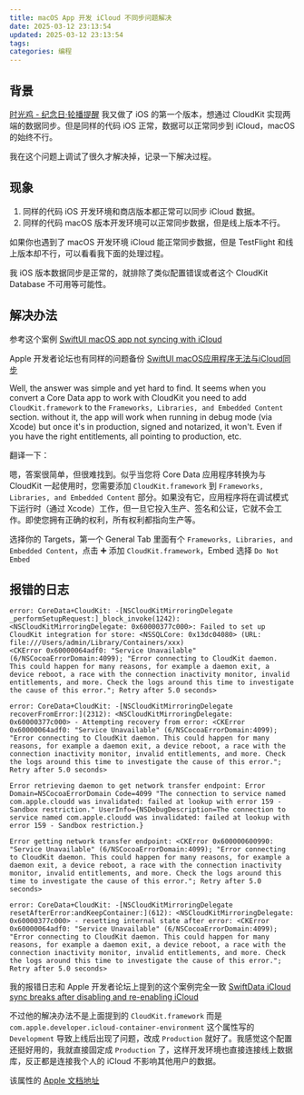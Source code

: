 ```yaml
---
title: macOS App 开发 iCloud 不同步问题解决
date: 2025-03-12 23:13:54
updated: 2025-03-12 23:13:54
tags:
categories: 编程
---
```


## 背景

[时光鸡 - 纪念日·轮播提醒](https://apps.apple.com/zh/app/%E9%83%BD%E8%AE%B0%E5%BE%97/id6477067769) 我又做了 iOS 的第一个版本，想通过 CloudKit 实现两端的数据同步。但是同样的代码 iOS 正常，数据可以正常同步到 iCloud，macOS 的始终不行。

我在这个问题上调试了很久才解决掉，记录一下解决过程。

## 现象

1. 同样的代码 iOS 开发环境和商店版本都正常可以同步 iCloud 数据。
2. 同样的代码 macOS 版本开发环境可以正常同步数据，但是线上版本不行。

如果你也遇到了 macOS 开发环境 iCloud 能正常同步数据，但是 TestFlight 和线上版本却不行，可以看看我下面的处理过程。

我 iOS 版本数据同步是正常的，就排除了类似配置错误或者这个 CloudKit Database 不可用等可能性。

## 解决办法

参考这个案例 [SwiftUI macOS app not syncing with iCloud](https://stackoverflow.com/questions/74279246/swiftui-macos-app-not-syncing-with-icloud)

Apple 开发者论坛也有同样的问题备份 [SwiftUI macOS应用程序无法与iCloud同步](https://developer.apple.com/forums/thread/719135)

Well, the answer was simple and yet hard to find. It seems when you convert a Core Data app to work with CloudKit you need to add `CloudKit.framework` to the `Frameworks, Libraries, and Embedded Content` section. without it, the app will work when running in debug mode (via Xcode) but once it's in production, signed and notarized, it won't. Even if you have the right entitlements, all pointing to production, etc.

翻译一下：

嗯，答案很简单，但很难找到。似乎当您将 Core Data 应用程序转换为与 CloudKit 一起使用时，您需要添加 `CloudKit.framework` 到 `Frameworks, Libraries, and Embedded Content` 部分。如果没有它，应用程序将在调试模式下运行时（通过 Xcode）工作，但一旦它投入生产、签名和公证，它就不会工作。即使您拥有正确的权利，所有权利都指向生产等。


选择你的 Targets，第一个 General Tab 里面有个 `Frameworks, Libraries, and Embedded Content`，点击 ➕ 添加 `CloudKit.framework`，Embed 选择 `Do Not Embed`

## 报错的日志

```
error: CoreData+CloudKit: -[NSCloudKitMirroringDelegate _performSetupRequest:]_block_invoke(1242): <NSCloudKitMirroringDelegate: 0x60000377c000>: Failed to set up CloudKit integration for store: <NSSQLCore: 0x13dc04080> (URL: file:///Users/admin/Library/Containers/xxx)
<CKError 0x60000064adf0: "Service Unavailable" (6/NSCocoaErrorDomain:4099); "Error connecting to CloudKit daemon. This could happen for many reasons, for example a daemon exit, a device reboot, a race with the connection inactivity monitor, invalid entitlements, and more. Check the logs around this time to investigate the cause of this error."; Retry after 5.0 seconds>

error: CoreData+CloudKit: -[NSCloudKitMirroringDelegate recoverFromError:](2312): <NSCloudKitMirroringDelegate: 0x60000377c000> - Attempting recovery from error: <CKError 0x60000064adf0: "Service Unavailable" (6/NSCocoaErrorDomain:4099); "Error connecting to CloudKit daemon. This could happen for many reasons, for example a daemon exit, a device reboot, a race with the connection inactivity monitor, invalid entitlements, and more. Check the logs around this time to investigate the cause of this error."; Retry after 5.0 seconds>

Error retrieving daemon to get network transfer endpoint: Error Domain=NSCocoaErrorDomain Code=4099 "The connection to service named com.apple.cloudd was invalidated: failed at lookup with error 159 - Sandbox restriction." UserInfo={NSDebugDescription=The connection to service named com.apple.cloudd was invalidated: failed at lookup with error 159 - Sandbox restriction.}

Error getting network transfer endpoint: <CKError 0x600000600990: "Service Unavailable" (6/NSCocoaErrorDomain:4099); "Error connecting to CloudKit daemon. This could happen for many reasons, for example a daemon exit, a device reboot, a race with the connection inactivity monitor, invalid entitlements, and more. Check the logs around this time to investigate the cause of this error."; Retry after 5.0 seconds>

error: CoreData+CloudKit: -[NSCloudKitMirroringDelegate resetAfterError:andKeepContainer:](612): <NSCloudKitMirroringDelegate: 0x60000377c000> - resetting internal state after error: <CKError 0x60000064adf0: "Service Unavailable" (6/NSCocoaErrorDomain:4099); "Error connecting to CloudKit daemon. This could happen for many reasons, for example a daemon exit, a device reboot, a race with the connection inactivity monitor, invalid entitlements, and more. Check the logs around this time to investigate the cause of this error."; Retry after 5.0 seconds>
```

我的报错日志和 Apple 开发者论坛上提到的这个案例完全一致 [SwiftData iCloud sync breaks after disabling and re-enabling iCloud
](https://developer.apple.com/forums/thread/765948?answerId=808981022#808981022)

不过他的解决办法不是上面提到的 `CloudKit.framework` 而是 `com.apple.developer.icloud-container-environment` 这个属性写的 `Development` 导致上线后出现了问题，改成 `Production` 就好了。我感觉这个配置还挺好用的，我就直接固定成 `Production` 了，这样开发环境也直接连接线上数据库，反正都是连接我个人的 iCloud 不影响其他用户的数据。

该属性的 [Apple 文档地址](https://developer.apple.com/documentation/bundleresources/entitlements/com.apple.developer.icloud-container-environment)
